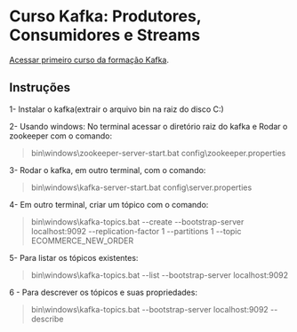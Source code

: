 # Curso Kafka: Produtores, Consumidores e Streams
[Acessar primeiro curso da formação Kafka](https://www.alura.com.br/curso-online-kafka-introducao-a-streams-em-microservicos).  

## Instruções 
1- Instalar o kafka(extrair o arquivo bin na raiz do disco C:)  

2- Usando windows: No terminal acessar o diretório raiz do kafka e Rodar o zookeeper com o comando: 
> bin\windows\zookeeper-server-start.bat config\zookeeper.properties  

3- Rodar o kafka, em outro terminal, com o comando: 
> bin\windows\kafka-server-start.bat config\server.properties  

4- Em outro terminal, criar um tópico com o comando: 
> bin\windows\kafka-topics.bat --create --bootstrap-server localhost:9092 --replication-factor 1 --partitions 1 --topic ECOMMERCE_NEW_ORDER  

5- Para listar os tópicos existentes: 
> bin\windows\kafka-topics.bat --list --bootstrap-server localhost:9092

6 - Para descrever os tópicos e suas propriedades:
> bin\windows\kafka-topics.bat --bootstrap-server localhost:9092 --describe